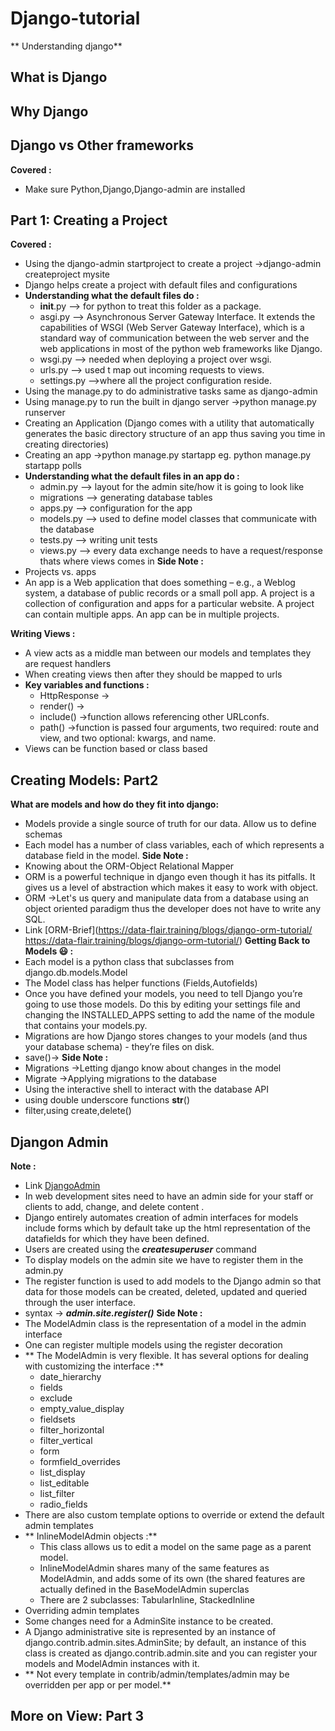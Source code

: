 # Django-tutorial
** Understanding django**

## What is Django

## Why Django

## Django vs Other frameworks

**Covered :**
 * Make sure Python,Django,Django-admin are installed

## Part 1: Creating a Project
**Covered :**
 * Using the django-admin startproject to create a project ->django-admin createproject mysite
 * Django helps create a project with default files and configurations
 * **Understanding what the default files do :**
	* __init__.py --> for python to treat this folder as a package.
	* asgi.py --> Asynchronous Server Gateway Interface. It extends the capabilities of WSGI (Web Server Gateway Interface), which is a standard way of communication between the web server and the web applications in most of the python web frameworks like Django.
	* wsgi.py --> needed when deploying a project over wsgi.
	* urls.py --> used t map out incoming requests to views.
	* settings.py -->where all the project configuration reside.
 * Using the manage.py to do administrative tasks same as django-admin
 * Using manage.py to run the built in django server ->python manage.py runserver
 * Creating an Application (Django comes with a utility that automatically generates the basic directory structure of an app thus saving you time in creating directories)
 * Creating an app ->python manage.py startapp <app-name> eg. python manage.py startapp polls 
 * **Understanding what the default files in an app do :**
	* admin.py --> layout for the admin site/how it is going to look like
	* migrations --> generating database tables
	* apps.py --> configuration for the app
	* models.py --> used to define model classes that communicate with the database
	* tests.py --> writing unit tests
	* views.py --> every data exchange needs to have a request/response thats where views comes in
**Side Note :**
 * Projects vs. apps
 * An app is a Web application that does something – e.g., a Weblog system, a database of public records or a small poll app. A project is a collection of configuration and apps for a particular website. A project can contain multiple apps. An app can be in multiple projects. 

**Writing Views :**
 * A view acts as a middle man between our models and templates they are request handlers
 * When creating views then after they should be mapped to urls
 * **Key variables and functions :**
    * HttpResponse ->
	* render() ->
	* include() ->function allows referencing other URLconfs. 
	* path() ->function is passed four arguments, two required: route and view, and two optional: kwargs, and name. 
 * Views can be function based or class based
 
## Creating Models: Part2
**What are models and how do they fit into django:**
 * Models provide a single source of truth for our data. Allow us to define schemas  
 * Each model has a number of class variables, each of which represents a database field in the model.
**Side Note :**
 * Knowing about the ORM-Object Relational Mapper
 * ORM is a powerful technique in django even though it has its pitfalls. It gives us a level of abstraction which makes it easy to work with object.
 * ORM ->Let's us query and manipulate data from a database using an object oriented paradigm thus the developer does not have to write any SQL.
 * Link [ORM-Brief](https://data-flair.training/blogs/django-orm-tutorial/ https://data-flair.training/blogs/django-orm-tutorial/)
**Getting Back to Models 😃 :**
 * Each model is a python class that subclasses from django.db.models.Model 
 * The Model class has helper functions (Fields,Autofields)
 * Once you have defined your models, you need to tell Django you’re going to use those models. Do this by editing your settings file and changing the INSTALLED_APPS setting to add the name of the module that contains your models.py.
 * Migrations are how Django stores changes to your models (and thus your database schema) - they’re files on disk. 
 * save()->
**Side Note :**
 * Migrations ->Letting django know about changes in the model
 * Migrate  ->Applying migrations to the database
 * Using the interactive shell to interact with the database API
 * using double underscore functions __str__()
 * filter,using create,delete()
 
## Djangon Admin 
**Note :**
 * Link [DjangoAdmin](https://docs.djangoproject.com/en/3.2/ref/contrib/admin/)
 * In web development sites need to have an admin side for your staff or clients to add, change, and delete content .
 * Django entirely automates creation of admin interfaces for models include forms which by default take up the html representation of the datafields for which they have been defined.
 * Users are created using the __*createsuperuser*__ command
 * To display models on the admin site we have to register them in the admin.py
 * The register function is used to add models to the Django admin so that data for those models can be created, deleted, updated and queried through the user interface.
 * syntax -> __*admin.site.register(<ModelName>)*__
**Side Note :**
 * The ModelAdmin class is the representation of a model in the admin interface 
 * One can register multiple models using the register decoration
 * ** The ModelAdmin is very flexible. It has several options for dealing with customizing the interface :**
    * date_hierarchy 
	* fields
	* exclude
	* empty_value_display
	* fieldsets
	* filter_horizontal
	* filter_vertical
	* form
	* formfield_overrides
	* list_display
	* list_editable
	* list_filter 
	* radio_fields
 * There are also custom template options to override or extend the default admin templates	
 * ** InlineModelAdmin objects :**
    * This class allows us to edit a model on the same page as a parent model.
	* InlineModelAdmin shares many of the same features as ModelAdmin, and adds some of its own (the shared features are actually defined in the BaseModelAdmin superclas
	* There are 2 subclasses: TabularInline, StackedInline
 * Overriding admin templates
 * Some changes need for a AdminSite instance to be created.
 * A Django administrative site is represented by an instance of django.contrib.admin.sites.AdminSite; by default, an instance of this class is created as django.contrib.admin.site and you can register your models and ModelAdmin instances with it.
 * ** Not every template in contrib/admin/templates/admin may be overridden per app or per model.** 

## More on View: Part 3	
	